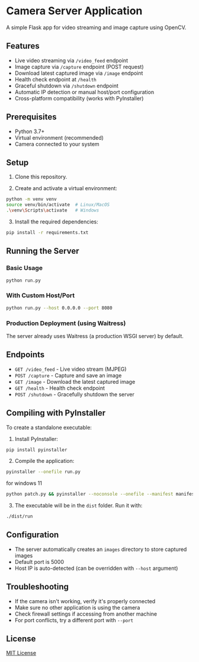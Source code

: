 # Camera Server Application

A simple Flask app for video streaming and image capture using OpenCV.

## Features

- Live video streaming via `/video_feed` endpoint
- Image capture via `/capture` endpoint (POST request)
- Download latest captured image via `/image` endpoint
- Health check endpoint at `/health`
- Graceful shutdown via `/shutdown` endpoint
- Automatic IP detection or manual host/port configuration
- Cross-platform compatibility (works with PyInstaller)

## Prerequisites

- Python 3.7+
- Virtual environment (recommended)
- Camera connected to your system

## Setup

1. Clone this repository.

2. Create and activate a virtual environment:

```bash
python -m venv venv
source venv/bin/activate  # Linux/MacOS
.\venv\Scripts\activate   # Windows
```

3. Install the required dependencies:

```bash
pip install -r requirements.txt
```

## Running the Server

### Basic Usage
```bash
python run.py
```

### With Custom Host/Port
```bash
python run.py --host 0.0.0.0 --port 8080
```

### Production Deployment (using Waitress)
The server already uses Waitress (a production WSGI server) by default.

## Endpoints

- `GET /video_feed` - Live video stream (MJPEG)
- `POST /capture` - Capture and save an image
- `GET /image` - Download the latest captured image
- `GET /health` - Health check endpoint
- `POST /shutdown` - Gracefully shutdown the server

## Compiling with PyInstaller

To create a standalone executable:

1. Install PyInstaller:
```bash
pip install pyinstaller
```

2. Compile the application:
```bash
pyinstaller --onefile run.py
```

for windows 11
```bash
python patch.py && pyinstaller --noconsole --onefile --manifest manifest.xml run.py 
```

3. The executable will be in the `dist` folder. Run it with:
```bash
./dist/run
```

## Configuration

- The server automatically creates an `images` directory to store captured images
- Default port is 5000
- Host IP is auto-detected (can be overridden with `--host` argument)

## Troubleshooting

- If the camera isn't working, verify it's properly connected
- Make sure no other application is using the camera
- Check firewall settings if accessing from another machine
- For port conflicts, try a different port with `--port`

## License

[MIT License](LICENSE)